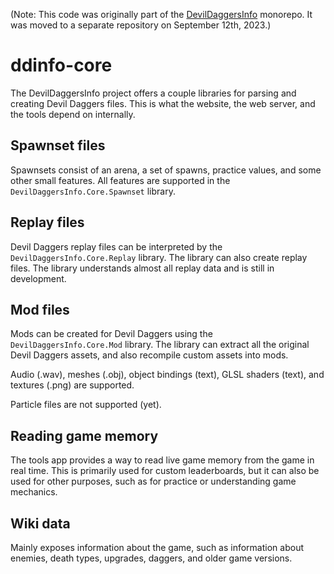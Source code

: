 (Note: This code was originally part of the [DevilDaggersInfo](https://github.com/NoahStolk/DevilDaggersInfo) monorepo. It was moved to a separate repository on September 12th, 2023.)

# ddinfo-core

The DevilDaggersInfo project offers a couple libraries for parsing and creating Devil Daggers files. This is what the website, the web server, and the tools depend on internally.

## Spawnset files

Spawnsets consist of an arena, a set of spawns, practice values, and some other small features. All features are supported in the `DevilDaggersInfo.Core.Spawnset` library.

## Replay files

Devil Daggers replay files can be interpreted by the `DevilDaggersInfo.Core.Replay` library. The library can also create replay files. The library understands almost all replay data and is still in development.

## Mod files

Mods can be created for Devil Daggers using the `DevilDaggersInfo.Core.Mod` library. The library can extract all the original Devil Daggers assets, and also recompile custom assets into mods.

Audio (.wav), meshes (.obj), object bindings (text), GLSL shaders (text), and textures (.png) are supported.

Particle files are not supported (yet).

## Reading game memory

The tools app provides a way to read live game memory from the game in real time. This is primarily used for custom leaderboards, but it can also be used for other purposes, such as for practice or understanding game mechanics.

## Wiki data

Mainly exposes information about the game, such as information about enemies, death types, upgrades, daggers, and older game versions.
